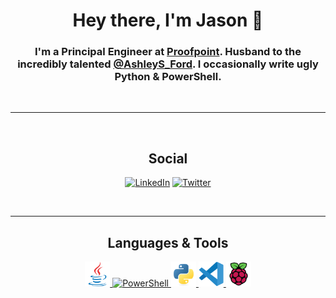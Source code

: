 <h1 align="center">Hey there, I'm Jason 👋</h1>
<h3 align="center">I'm a Principal Engineer at <a href="https://proofpoint.com">Proofpoint</a>. Husband to the incredibly talented <a href="https://twitter.com/AshleyS_Ford">@AshleyS_Ford</a>. I occasionally write ugly Python & PowerShell.</h3>
<br>

---

<br>
<h2 align="center">Social</h2>
<p align="center">
<a href="https://www.linkedin.com/in/jasonsford/"><img src="https://img.shields.io/badge/linkedin-%230077B5.svg?&style=for-the-badge&logo=linkedin&logoColor=white" alt="LinkedIn" /></a>
<a href="https://twitter.com/JasonFord"><img src="https://img.shields.io/badge/Twitter-1DA1F2?style=for-the-badge&logo=twitter&logoColor=white" alt="Twitter" /></a>
 </p>
 <br>

---

<p>
<h2 align="center">Languages & Tools</h3>
</p>
<p align="center">
<a href="" target="_blank"> <img src="https://raw.githubusercontent.com/devicons/devicon/master/icons/java/java-original.svg" alt="Java" width="40" height="40"/> </a>
<a href="" target="_blank"> <img src="https://raw.githubusercontent.com/PowerShell/PowerShell/master/assets/Powershell_256.png" alt="PowerShell" width="40" height="40"/> </a>
<a href="" target="_blank"> <img src="https://raw.githubusercontent.com/devicons/devicon/master/icons/python/python-original.svg" alt="Python" width="40" height="40"/> </a>
<a href="" target="_blank"> <img src="https://raw.githubusercontent.com/devicons/devicon/master/icons/vscode/vscode-original.svg" alt="Visual Studio Code" width="40" height="40"/> </a>
<a href="" target="_blank"> <img src="https://raw.githubusercontent.com/devicons/devicon/master/icons/raspberrypi/raspberrypi-original.svg" alt="Raspberry Pi" width="40" height="40"/> </a>
